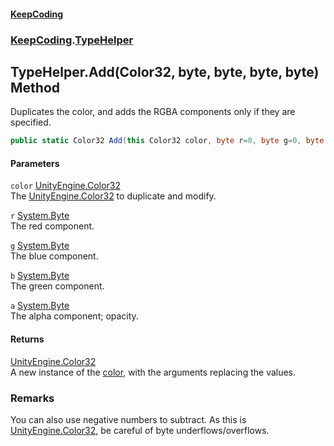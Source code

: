 #### [KeepCoding](index.md 'index')
### [KeepCoding](KeepCoding.md 'KeepCoding').[TypeHelper](KeepCoding_TypeHelper.md 'KeepCoding.TypeHelper')
## TypeHelper.Add(Color32, byte, byte, byte, byte) Method
Duplicates the color, and adds the RGBA components only if they are specified.  
```csharp
public static Color32 Add(this Color32 color, byte r=0, byte g=0, byte b=0, byte a=0);
```
#### Parameters
<a name='KeepCoding_TypeHelper_Add(Color32_byte_byte_byte_byte)_color'></a>
`color` [UnityEngine.Color32](https://docs.microsoft.com/en-us/dotnet/api/UnityEngine.Color32 'UnityEngine.Color32')  
The [UnityEngine.Color32](https://docs.microsoft.com/en-us/dotnet/api/UnityEngine.Color32 'UnityEngine.Color32') to duplicate and modify.
  
<a name='KeepCoding_TypeHelper_Add(Color32_byte_byte_byte_byte)_r'></a>
`r` [System.Byte](https://docs.microsoft.com/en-us/dotnet/api/System.Byte 'System.Byte')  
The red component.
  
<a name='KeepCoding_TypeHelper_Add(Color32_byte_byte_byte_byte)_g'></a>
`g` [System.Byte](https://docs.microsoft.com/en-us/dotnet/api/System.Byte 'System.Byte')  
The blue component.
  
<a name='KeepCoding_TypeHelper_Add(Color32_byte_byte_byte_byte)_b'></a>
`b` [System.Byte](https://docs.microsoft.com/en-us/dotnet/api/System.Byte 'System.Byte')  
The green component.
  
<a name='KeepCoding_TypeHelper_Add(Color32_byte_byte_byte_byte)_a'></a>
`a` [System.Byte](https://docs.microsoft.com/en-us/dotnet/api/System.Byte 'System.Byte')  
The alpha component; opacity.
  
#### Returns
[UnityEngine.Color32](https://docs.microsoft.com/en-us/dotnet/api/UnityEngine.Color32 'UnityEngine.Color32')  
A new instance of the [color](KeepCoding_TypeHelper_Add(Color32_byte_byte_byte_byte).md#KeepCoding_TypeHelper_Add(Color32_byte_byte_byte_byte)_color 'KeepCoding.TypeHelper.Add(Color32, byte, byte, byte, byte).color'), with the arguments replacing the values.
### Remarks
You can also use negative numbers to subtract. As this is [UnityEngine.Color32](https://docs.microsoft.com/en-us/dotnet/api/UnityEngine.Color32 'UnityEngine.Color32'), be careful of byte underflows/overflows.  
